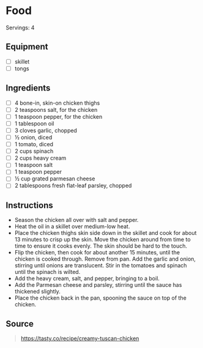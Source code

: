 # Food
Servings: 4

## Equipment
- [ ] skillet
- [ ] tongs

## Ingredients
- [ ] 4 bone-in, skin-on chicken thighs
- [ ] 2 teaspoons salt, for the chicken
- [ ] 1 teaspoon pepper, for the chicken
- [ ] 1 tablespoon oil
- [ ] 3 cloves garlic, chopped
- [ ] ½ onion, diced
- [ ] 1 tomato, diced
- [ ] 2 cups spinach
- [ ] 2 cups heavy cream
- [ ] 1 teaspoon salt
- [ ] 1 teaspoon pepper
- [ ] ½ cup grated parmesan cheese
- [ ] 2 tablespoons fresh flat-leaf parsley, chopped

## Instructions
- Season the chicken all over with salt and pepper.
- Heat the oil in a skillet over medium-low heat.
- Place the chicken thighs skin side down in the skillet and cook for about 13 minutes to crisp up the skin. Move the chicken around from time to time to ensure it cooks evenly. The skin should be hard to the touch.
- Flip the chicken, then cook for about another 15 minutes, until the chicken is cooked through. Remove from pan.
Add the garlic and onion, stirring until onions are translucent. Stir in the tomatoes and spinach until the spinach is wilted.
- Add the heavy cream, salt, and pepper, bringing to a boil.
- Add the Parmesan cheese and parsley, stirring until the sauce has thickened slightly.
- Place the chicken back in the pan, spooning the sauce on top of the chicken.

## Source
> https://tasty.co/recipe/creamy-tuscan-chicken